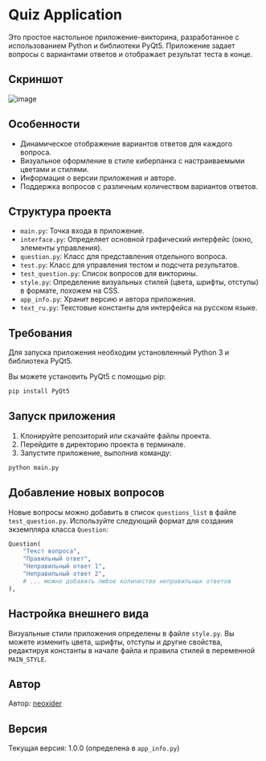 # Quiz Application

Это простое настольное приложение-викторина, разработанное с использованием Python и библиотеки PyQt5. Приложение задает вопросы с вариантами ответов и отображает результат теста в конце.

## Скриншот

![image](https://github.com/user-attachments/assets/d5b9b925-abd3-4cce-a33b-93da11f984e8)


## Особенности

*   Динамическое отображение вариантов ответов для каждого вопроса.
*   Визуальное оформление в стиле киберпанка с настраиваемыми цветами и стилями.
*   Информация о версии приложения и авторе.
*   Поддержка вопросов с различным количеством вариантов ответов.

## Структура проекта

*   `main.py`: Точка входа в приложение.
*   `interface.py`: Определяет основной графический интерфейс (окно, элементы управления).
*   `question.py`: Класс для представления отдельного вопроса.
*   `test.py`: Класс для управления тестом и подсчета результатов.
*   `test_question.py`: Список вопросов для викторины.
*   `style.py`: Определение визуальных стилей (цвета, шрифты, отступы) в формате, похожем на CSS.
*   `app_info.py`: Хранит версию и автора приложения.
*   `text_ru.py`: Текстовые константы для интерфейса на русском языке.

## Требования

Для запуска приложения необходим установленный Python 3 и библиотека PyQt5.

Вы можете установить PyQt5 с помощью pip:

```bash
pip install PyQt5
```

## Запуск приложения

1.  Клонируйте репозиторий или скачайте файлы проекта.
2.  Перейдите в директорию проекта в терминале.
3.  Запустите приложение, выполнив команду:

```bash
python main.py
```

## Добавление новых вопросов

Новые вопросы можно добавить в список `questions_list` в файле `test_question.py`. Используйте следующий формат для создания экземпляра класса `Question`:

```python
Question(
    "Текст вопроса",
    "Правильный ответ",
    "Неправильный ответ 1",
    "Неправильный ответ 2",
    # ... можно добавить любое количество неправильных ответов
),
```

## Настройка внешнего вида

Визуальные стили приложения определены в файле `style.py`. Вы можете изменить цвета, шрифты, отступы и другие свойства, редактируя константы в начале файла и правила стилей в переменной `MAIN_STYLE`.

## Автор

Автор: [neoxider](https://github.com/neoxider)

## Версия

Текущая версия: 1.0.0 (определена в `app_info.py`)

